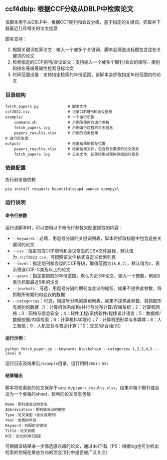 ## ccf4dblp: 根据CCF分级从DBLP中检索论文


该脚本用于从DBLP中，根据CCF期刊和会议分级，基于指定的关键词，抓取并下载最近几年相关的论文信息

脚本支持：
1. 根据关键词检索论文：输入一个或多个关键词，脚本会筛选出标题包含这些关键词的论文
2. 检索指定的CCF期刊/会议论文：支持输入一个或多个期刊/会议的缩写、类别和排名等级等属性检索目标论文
3. 时间范围设置：支持指定检索的年份范围，该脚本会抓取指定年份范围内的论文

### 目录结构
```
fetch_papers.py             # 脚本文件
ccf2022.csv                 # 记录CCF期刊和会议信息
example/                    # 一个运行示例
    command.sh              # 示例所使用的运行参数
    fetch_papers.log        # 示例运行过程的日志信息
    papers_results.xlsx     # 示例的检索结果
# 运行后生成
output/                     # 检索结果的保存位置
    papers_results.xlsx     # 检索结果文件，包含符合要求的论文信息
	fetch_papers.log        # 日志文件，记录检索过程的详细运行信息
```

### 依赖配置

执行前安装依赖
```
pip install requests beautifulsoup4 pandas openpyxl
```

### 运行说明

#### 命令行参数
运行该脚本时，可以使用以下命令行参数来配置抓取的内容：

- `--keywords`：必填，用逗号分隔的关键词列表，脚本将抓取标题中包含这些关键词的论文
- `--csv`：指定包含CCF期刊和会议信息的CSV文件路径，默认值为`./ccf2022.csv`，可按照该文件格式自定义检索列表
- `--level`：指定期刊和会议的CCF等级，取值范围为`[A,B,C]`，默认值为`C`，表示筛选CCF-C类及以上的论文
- `--years`：指定要抓取的年份范围，默认为近3年论文。输入一个整数，例如5表示抓取最近5年的论文
- `--journals`：可选，用逗号分隔的期刊或会议的缩写。如果不提供此参数，将抓取所有期刊和会议的数据
- `--categories`：可选，用逗号分隔的类别列表，如果不提供此参数，将抓取所有类别的数据（1：计算机体系结构/并行与分布计算/存储系统；2：计算机网络；3：网络与信息安全；4：软件工程/系统软件/程序设计语言；5：数据库/数据挖掘/内容检索；6：计算机科学理论；7：计算机图形学与多媒体；8：人工智能；9：人机交互与普适计算；10：交叉/综合/新兴）

#### 运行示例：
```
python fetch_paper.py --keywords blockchain --categories 1,2,3,4,5 --level A
```
运行日志及结果见`/example`目录，运行用时`26min 55s`

#### 结果输出

脚本将检索到的论文保存于`output/papers_results.xlsx`，结果中每个期刊或会议为一个单独的sheet，检索的论文信息包括：
```
Name：期刊或会议的全名
Abbreviation：期刊或会议的缩写
Type：论文类型（会议或期刊）
Year：发表的年份
Keyword：匹配的关键词
Title：论文标题
DOI：论文的DOI链接
```
可根据该结果进一步筛选感兴趣的论文，通过doi下载（PS：根据log也可分析出检索的领域在某些方向的顶会顶刊中是否被广泛关注）